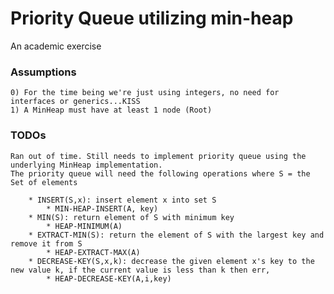 # Priority Queue utilizing min-heap
An academic exercise

### Assumptions
	0) For the time being we're just using integers, no need for interfaces or generics...KISS
	1) A MinHeap must have at least 1 node (Root)
	
### TODOs
	Ran out of time. Still needs to implement priority queue using the underlying MinHeap implementation.
	The priority queue will need the following operations where S = the Set of elements

		* INSERT(S,x): insert element x into set S
			* MIN-HEAP-INSERT(A, key)
		* MIN(S): return element of S with minimum key
			* HEAP-MINIMUM(A)
		* EXTRACT-MIN(S): return the element of S with the largest key and remove it from S
			* HEAP-EXTRACT-MAX(A)
		* DECREASE-KEY(S,x,k): decrease the given element x's key to the new value k, if the current value is less than k then err,
			* HEAP-DECREASE-KEY(A,i,key)